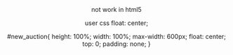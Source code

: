 <center> not work in html5

user css 
float: center;

 #new_auction{
  height: 100%;
  width: 100%;
  max-width: 600px;
  float: center;
  top: 0;
  padding: none;
  }